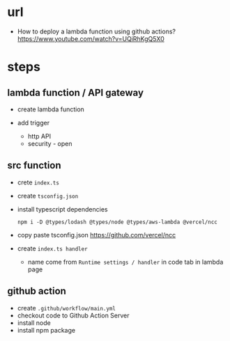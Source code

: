 # url

- How to deploy a lambda function using github actions?
  https://www.youtube.com/watch?v=UQiRhKgQ5X0

# steps

## lambda function / API gateway

- create lambda function

- add trigger

  - http API
  - security - open

## src function

- crete `index.ts`

- create `tsconfig.json`

- install typescript dependencies

  ```
  npm i -D @types/lodash @types/node @types/aws-lambda @vercel/ncc
  ```

- copy paste tsconfig.json
  https://github.com/vercel/ncc

- create `index.ts handler`

  - name come from `Runtime settings / handler` in code tab in lambda page

## github action

- create `.github/workflow/main.yml`
- checkout code to Github Action Server
- install node
- install npm package

